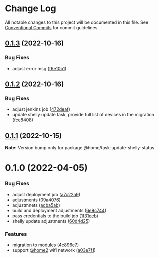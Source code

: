 # Change Log

All notable changes to this project will be documented in this file.
See [Conventional Commits](https://conventionalcommits.org) for commit guidelines.

## [0.1.3](https://github.com/mariusz-kabala/homeAutomation/compare/@home/task-update-shelly-status@0.1.2...@home/task-update-shelly-status@0.1.3) (2022-10-16)


### Bug Fixes

* adjust error msg ([f6e10b1](https://github.com/mariusz-kabala/homeAutomation/commit/f6e10b113b41d9fb1d000963a13216aa13812d4e))





## [0.1.2](https://github.com/mariusz-kabala/homeAutomation/compare/@home/task-update-shelly-status@0.1.1...@home/task-update-shelly-status@0.1.2) (2022-10-16)


### Bug Fixes

* adjust jenkins job ([472deaf](https://github.com/mariusz-kabala/homeAutomation/commit/472deaf883709b868df0c52fb0ee38a8c70d514c))
* update shelly update task, provide full list of devices in the migration ([fce8408](https://github.com/mariusz-kabala/homeAutomation/commit/fce8408daa83c1de249eebc269393f4448459ea5))





## [0.1.1](https://github.com/mariusz-kabala/homeAutomation/compare/@home/task-update-shelly-status@0.1.0...@home/task-update-shelly-status@0.1.1) (2022-10-15)

**Note:** Version bump only for package @home/task-update-shelly-status





# 0.1.0 (2022-04-05)


### Bug Fixes

* adjust deployment job ([a7c22a9](https://github.com/mariusz-kabala/homeAutomation/commit/a7c22a9001d21db26026239cf6c1aa6bfc60e945))
* adjustments ([09a4076](https://github.com/mariusz-kabala/homeAutomation/commit/09a4076d3e56d23dcfd50dff2e88f5f4fa68e8c5))
* adjustmnets ([adba5ab](https://github.com/mariusz-kabala/homeAutomation/commit/adba5ab406c8945d9512ae90e982388a09071a0e))
* build and deployment adjustments ([6e9c744](https://github.com/mariusz-kabala/homeAutomation/commit/6e9c74459365e3af3074772c11c9e2b17703234f))
* pass credentials to the build job ([1f31eeb](https://github.com/mariusz-kabala/homeAutomation/commit/1f31eeb860cba617716aa22ce9a9ad644c59e03c))
* shelly update adjustments ([60d4d25](https://github.com/mariusz-kabala/homeAutomation/commit/60d4d253ac8d72e4f2752ce54edf287c071d249b))


### Features

* migration to modules ([4c896c7](https://github.com/mariusz-kabala/homeAutomation/commit/4c896c717bf0123a59caf3e89f96043be72594c2))
* support [@home2](https://github.com/home2) wifi network ([a03e7f1](https://github.com/mariusz-kabala/homeAutomation/commit/a03e7f12c164c929c940326140da6c63b6e41a02))
